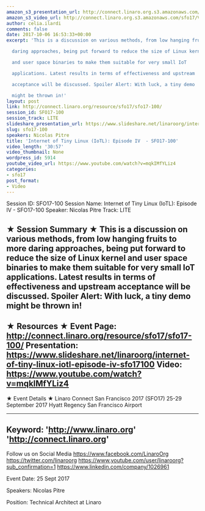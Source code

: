 ```yaml
---
amazon_s3_presentation_url: http://connect.linaro.org.s3.amazonaws.com/sfo17/Presentations/SFO17-100-Internet%20of%20Tiny%20Linux%20%28IoTL%29%3A%20Episode%20IV.pdf
amazon_s3_video_url: http://connect.linaro.org.s3.amazonaws.com/sfo17/Videos/SFO17-100%20Internet%20of%20Tiny%20Linux%20%28IoTL%29%20Episode%20IV.mp4
author: celia.ilardi
comments: false
date: 2017-10-06 16:53:33+00:00
excerpt: 'This is a discussion on various methods, from low hanging fruits to more

  daring approaches, being put forward to reduce the size of Linux kernel

  and user space binaries to make them suitable for very small IoT

  applications. Latest results in terms of effectiveness and upstream

  acceptance will be discussed. Spoiler Alert: With luck, a tiny demo

  might be thrown in!'
layout: post
link: http://connect.linaro.org/resource/sfo17/sfo17-100/
session_id: SFO17-100
session_track: LITE
slideshare_presentation_url: https://www.slideshare.net/linaroorg/internet-of-tiny-linux-iotl-episode-iv-sfo17100
slug: sfo17-100
speakers: Nicolas Pitre
title: 'Internet of Tiny Linux (IoTL): Episode IV  - SFO17-100'
video_length: '30:57'
video_thumbnail: None
wordpress_id: 5914
youtube_video_url: https://www.youtube.com/watch?v=mqkIMfYLiz4
categories:
- sfo17
post_format:
- Video
---
```


Session ID: SFO17-100
Session Name: Internet of Tiny Linux (IoTL): Episode IV  - SFO17-100
Speaker: Nicolas Pitre
Track: LITE


★ Session Summary ★
This is a discussion on various methods, from low hanging fruits to more
daring approaches, being put forward to reduce the size of Linux kernel
and user space binaries to make them suitable for very small IoT
applications. Latest results in terms of effectiveness and upstream
acceptance will be discussed. Spoiler Alert: With luck, a tiny demo
might be thrown in!
---------------------------------------------------
★ Resources ★
Event Page: http://connect.linaro.org/resource/sfo17/sfo17-100/
Presentation: https://www.slideshare.net/linaroorg/internet-of-tiny-linux-iotl-episode-iv-sfo17100
Video: https://www.youtube.com/watch?v=mqkIMfYLiz4
 ---------------------------------------------------

★ Event Details ★
Linaro Connect San Francisco 2017 (SFO17)
25-29 September 2017
Hyatt Regency San Francisco Airport

---------------------------------------------------
Keyword: 
'http://www.linaro.org'
'http://connect.linaro.org'
---------------------------------------------------
Follow us on Social Media
https://www.facebook.com/LinaroOrg
https://twitter.com/linaroorg
https://www.youtube.com/user/linaroorg?sub_confirmation=1
https://www.linkedin.com/company/1026961

Event Date: 25 Sept 2017

Speakers: Nicolas Pitre

Position: Technical Architect at Linaro
